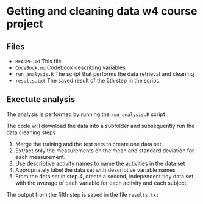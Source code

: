 Getting and cleaning data w4 course project
===========================================
## Files

- `README.md`
This file
- `CodeBook.md`
Codebook describing variables
- `run_analysis.R`
The script that performs the data retrieval and cleaning
- `results.txt`
The saved result of the 5th step in the script.

## Exectute analysis

The analysis is performed by running the `run_analysis.R` script
 
The code will download the data into a subfolder and subsequently run the data cleaning steps

1. Merge the training and the test sets to create one data set.
2. Extract only the measurements on the mean and standard deviation for each measurement.
3. Use descriptive activity names to name the activities in the data set
4. Appropriately label the data set with descriptive variable names
5. From the data set in step 4, create a second, independent tidy data set with the average of each variable for each activity and each subject.


The output from the fifth step is saved in the file `results.txt`

